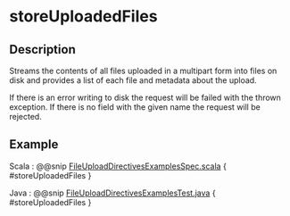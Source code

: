 <a id="storeuploadedfiles"></a>
# storeUploadedFiles

## Description

Streams the contents of all files uploaded in a multipart form into files on disk and provides a list of each
file and metadata about the upload.

If there is an error writing to disk the request will be failed with the thrown exception. If there is no field
with the given name the request will be rejected.

## Example

Scala
:  @@snip [FileUploadDirectivesExamplesSpec.scala]($test$/scala/docs/http/scaladsl/server/directives/FileUploadDirectivesExamplesSpec.scala) { #storeUploadedFiles }

Java
:  @@snip [FileUploadDirectivesExamplesTest.java]($test$/java/docs/http/javadsl/server/directives/FileUploadDirectivesExamplesTest.java) { #storeUploadedFiles }
